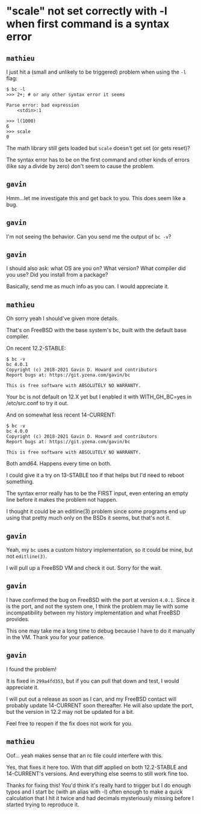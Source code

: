 # "scale" not set correctly with -l when first command is a syntax error

## `mathieu`

I just hit a (small and unlikely to be triggered) problem when using the `-l` flag:

```
$ bc -l
>>> 2+; # or any other syntax error it seems

Parse error: bad expression
    <stdin>:1

>>> l(1000)
6
>>> scale
0
```

The math library still gets loaded but `scale` doesn't get set (or gets reset)?

The syntax error has to be on the first command and other kinds of errors (like say a divide by zero) don't seem to cause the problem.

## `gavin`

Hmm...let me investigate this and get back to you. This does seem like a bug.

## `gavin`

I'm not seeing the behavior. Can you send me the output of `bc -v`?

## `gavin`

I should also ask: what OS are you on? What version? What compiler did you use? Did you install from a package?

Basically, send me as much info as you can. I would appreciate it.

## `mathieu`

Oh sorry yeah I should've given more details.

That's on FreeBSD with the base system's bc, built with the default base compiler.

On recent 12.2-STABLE:

```
$ bc -v
bc 4.0.1
Copyright (c) 2018-2021 Gavin D. Howard and contributors
Report bugs at: https://git.yzena.com/gavin/bc

This is free software with ABSOLUTELY NO WARRANTY.
```

Your bc is not default on 12.X yet but I enabled it with WITH_GH_BC=yes in /etc/src.conf to try it out.

And on somewhat less recent 14-CURRENT:

```
$ bc -v
bc 4.0.0
Copyright (c) 2018-2021 Gavin D. Howard and contributors
Report bugs at: https://git.yzena.com/gavin/bc

This is free software with ABSOLUTELY NO WARRANTY.
```

Both amd64. Happens every time on both.

I could give it a try on 13-STABLE too if that helps but I'd need to reboot something.

The syntax error really has to be the FIRST input, even entering an empty line before it makes the problem not happen.

I thought it could be an editline(3) problem since some programs end up using that pretty much only on the BSDs it seems, but that's not it.

## `gavin`

Yeah, my `bc` uses a custom history implementation, so it could be mine, but not `editline(3)`.

I will pull up a FreeBSD VM and check it out. Sorry for the wait.

## `gavin`

I have confirmed the bug on FreeBSD with the port at version `4.0.1`. Since it is the port, and not the system one, I think the problem may lie with some incompatibility between my history implementation and what FreeBSD provides.

This one may take me a long time to debug because I have to do it manually in the VM. Thank you for your patience.

## `gavin`

I found the problem!

It is fixed in `299a4fd353`, but if you can pull that down and test, I would appreciate it.

I will put out a release as soon as I can, and my FreeBSD contact will probably update 14-CURRENT soon thereafter. He will also update the port, but the version in 12.2 may not be updated for a bit.

Feel free to reopen if the fix does not work for you.

## `mathieu`

Oof... yeah makes sense that an rc file could interfere with this.

Yes, that fixes it here too. With that diff applied on both 12.2-STABLE and 14-CURRENT's versions. And everything else seems to still work fine too.

Thanks for fixing this! You'd think it's really hard to trigger but I do enough typos and I start bc (with an alias with -l) often enough to make a quick calculation that I hit it twice and had decimals mysteriously missing before I started trying to reproduce it.
